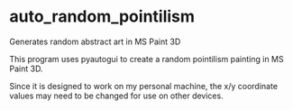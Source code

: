 # auto_random_pointilism
Generates random abstract art in MS Paint 3D

This program uses pyautogui to create a random pointilism painting in MS Paint 3D. 

Since it is designed to work on my personal machine, the x/y coordinate values may need to be changed for use on other devices.  
